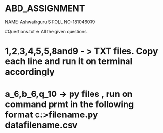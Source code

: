 # ABD_ASSIGNMENT
NAME: Ashwathguru S
ROLL NO: 181046039

#Questions.txt => All the given questions

# 1,2,3,4,5,5,8and9 - > TXT files. Copy each line and run it on terminal accordingly

# a_6,b_6,q_10 -> py files , run on command prmt in the following format c:\>filename.py datafilename.csv
